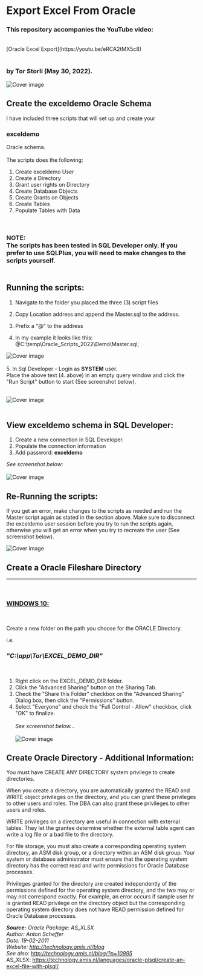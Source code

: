 # Export Excel From Oracle
 
<h3>This repository accompanies the YouTube video:</h3></br> 
[Oracle Excel Export](https://youtu.be/eRCA2tMX5c8)</br></br>
<h3>by Tor Storli (May 30, 2022).</h3>

![Cover image](export_excel_from_db.png)


## Create the **exceldemo** Oracle Schema

I have included three scripts that will set up and create your <h3>**exceldemo**</h3> Oracle schema.</br></br>
The scripts does the following:
1. Create exceldemo User
2. Create a Directory
3. Grant user rights on Directory 
4. Create Database Objects
5. Create Grants on Objects
6. Create Tables
7. Populate Tables with Data
</br>


<h3> NOTE:</br> <b>The scripts has been tested in SQL Developer only. If you prefer to use SQLPlus, you will need to make changes to the scripts yourself.</b>
</br></br>

## Running the scripts:

1. Navigate to the folder you placed the three (3) script files

2. Copy Location address and append the Master.sql to the address.
3. Prefix a "@" to the address
4. In my example it looks like this:  @C:\temp\Oracle_Scripts_2022\Demo\Master.sql;


![Cover image](Masterscript.png)
</br></br>
5. In Sql Developer - Login as **SYSTEM** user. </br>Place the above text (4. above) in an empty query window and click the "Run Script" button to start (See screenshot below).
</br></br>

![Cover image](Run_Masterscript.png)</br></br>

## View **exceldemo** schema in SQL Developer:

1. Create a new connection in SQL Developer.
2. Populate the connection information
3. Add password:  **exceldemo**

*See screenshot below:*
</br></br>
![Cover image](Login_exceldemo.png)</br>

## Re-Running the scripts:

If you get an error, make changes to the scripts as needed and run the Master script again as stated in the section above.
Make sure to disconnect the exceldemo user session before you try to run the scripts again, otherwise you will get an error when you try to recreate the user (See screenshot below).


![Cover image](userconnected.png)</br>

## Create a Oracle Fileshare Directory

<hr></hr></br>
<h3><u>WINDOWS 10:</u></h3></br>

Create a new folder on the path you choose for the ORACLE Directory.

i.e. <h3>*"C:\app\Tor\EXCEL_DEMO_DIR"*</h3> </br>

1. Right click on the EXCEL_DEMO_DIR folder.
2. Click the "Advanced Sharing" button on the Sharing Tab.
3. Check the "Share this Folder" checkbox on the "Advanced Sharing" Dialog box,   then click the "Permissions" button.
4. Select "Everyone" and check the "Full Control - Allow" checkbox, click "OK" 
   to finalize. </br></br>
   <i>See screenshot below...</i></br></br>
![Cover image](create_directory_C_drive.png)</br>


## Create Oracle Directory - Additional Information:


You must have CREATE ANY DIRECTORY system privilege to create directories.

When you create a directory, you are automatically granted the READ and WRITE object privileges on the directory, 
and you can grant these privileges to other users and roles. The DBA can also grant these privileges to other users and roles.

WRITE privileges on a directory are useful in connection with external tables. 
They let the grantee determine whether the external table agent can write a log file or a bad file to the directory.

For file storage, you must also create a corresponding operating system directory, an ASM disk group, or a directory within an ASM disk group. 
Your system or database administrator must ensure that the operating system directory has the correct read and write permissions for Oracle Database processes.

Privileges granted for the directory are created independently of the permissions defined for the operating system directory, 
and the two may or may not correspond exactly. For example, an error occurs if sample user hr is granted READ privilege on the directory object 
but the corresponding operating system directory does not have READ permission defined for Oracle Database processes.

<i><b>Source:</b> 
Oracle Package: AS_XLSX </br>
Author: Anton Scheffer</br>
Date: 19-02-2011</br>
Website: http://technology.amis.nl/blog</br>
See also: http://technology.amis.nl/blog/?p=10995</i></br>
AS_XLSX: https://technology.amis.nl/languages/oracle-plsql/create-an-excel-file-with-plsql/<i>